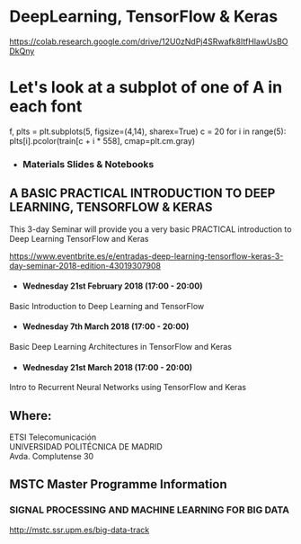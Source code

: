 
# DeepLearning, TensorFlow & Keras

https://colab.research.google.com/drive/12U0zNdPj4SRwafk8ItfHlawUsBODkQny

# Let's look at a subplot of one of A in each font
f, plts = plt.subplots(5, figsize=(4,14), sharex=True)
c = 20
for i in range(5):
    plts[i].pcolor(train[c + i * 558],
                   cmap=plt.cm.gray)



- ### Materials Slides & Notebooks ###

## A BASIC PRACTICAL INTRODUCTION TO DEEP LEARNING, TENSORFLOW & KERAS

This 3-day Seminar will provide you a very basic PRACTICAL introduction to Deep Learning TensorFlow and Keras

https://www.eventbrite.es/e/entradas-deep-learning-tensorflow-keras-3-day-seminar-2018-edition-43019307908



- #### Wednesday 21st February 2018 (17:00 - 20:00) <br>
Basic Introduction to Deep Learning and TensorFlow


- #### Wednesday 7th March 2018 (17:00 - 20:00)<br>
Basic Deep Learning Architectures in TensorFlow and Keras

- #### Wednesday 21st March 2018 (17:00 - 20:00)<br>
Intro to Recurrent Neural Networks using TensorFlow and Keras

## Where:<br>
ETSI Telecomunicación<br>
UNIVERSIDAD POLITÉCNICA DE MADRID<br>
Avda. Complutense 30<br>


## MSTC Master Programme Information
### SIGNAL PROCESSING AND MACHINE LEARNING FOR BIG DATA

http://mstc.ssr.upm.es/big-data-track

